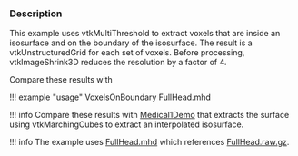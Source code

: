 ### Description

This example uses vtkMultiThreshold to extract voxels that are inside an isosurface and on the boundary of the isosurface. The result is a vtkUnstructuredGrid for each set of voxels. Before processing, vtkImageShrink3D reduces the resolution by a factor of 4.

Compare these results with 

!!! example "usage"
    VoxelsOnBoundary FullHead.mhd

!!! info
    Compare these results with [Medical1Demo](/Cxx/Medical/MedicalDemo1) that extracts the surface using vtkMarchingCubes to extract an interpolated isosurface.

!!! info
    The example uses [FullHead.mhd](https://raw.githubusercontent.com/lorensen/VTKExamples/master/src/Testing/Data/FullHead.mhd) which references [FullHead.raw.gz](https://github.com/lorensen/VTKExamples/blob/master/src/Testing/Data/FullHead.raw.gz?raw=true).
